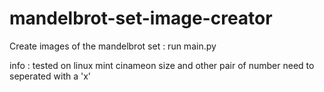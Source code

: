 # mandelbrot-set-image-creator
Create images of the mandelbrot set :
run main.py

info :
tested on linux mint cinameon
size and other pair of number need to seperated with a 'x'
